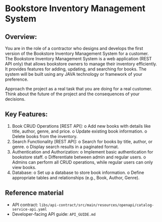 # Bookstore Inventory Management System

## Overview:

You are in the role of a contractor who designs and develops the first version of the Bookstore
Inventory Management System for a customer. The Bookstore Inventory Management System
is a web application (REST API only) that allows bookstore owners to manage their inventory
efficiently. It provides features for adding, updating, and searching for books. The system will
be built using any JAVA technology or framework of your preference.

Approach the project as a real task that you are doing for a real customer. Think about the
future of the project and the consequences of your decisions.


##  Key Features:
1. Book CRUD Operations [REST API]:
	o Add new books with details like title, author, genre, and price.
	o Update existing book information.
	o Delete books from the inventory.
2. Search Functionality [REST API]:
	o Search for books by title, author, or genre.
	o Display search results in a paginated format.
3. Authentication and Authorization:
	o Implement basic authentication for bookstore staff.
	o Differentiate between admin and regular users.
	o Admins can perform all CRUD operations, while regular users can only view books.
4. Database:
	o Set up a database to store book information.
	o Define appropriate tables and relationships (e.g., Book, Author, Genre).

## Reference material
- API contract: `libs/api-contract/src/main/resources/openapi/catalog-service-api.yaml`
- Developer-facing API guide: `API_GUIDE.md`

